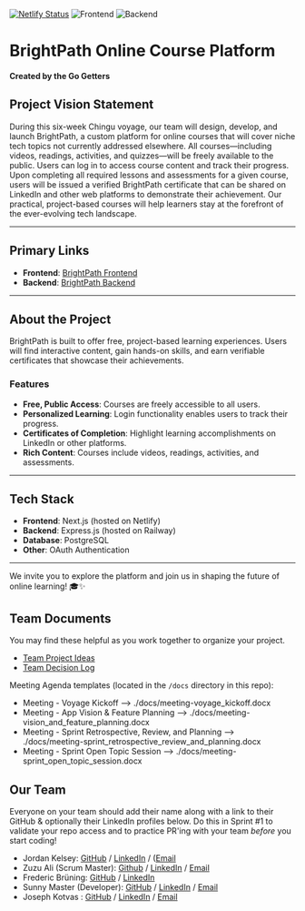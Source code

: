[![Netlify Status](https://api.netlify.com/api/v1/badges/3377cddb-b7fb-403f-b5bc-ec1bbc0f051a/deploy-status)](https://app.netlify.com/sites/a-brightpath/deploys)
![Frontend](https://github.com/chingu-voyages/V53-tier3-team-35/actions/workflows/frontend-tests.yml/badge.svg)
![Backend](https://github.com/chingu-voyages/V53-tier3-team-35/actions/workflows/backend-tests.yml/badge.svg)

# BrightPath Online Course Platform  
**Created by the Go Getters**  

## Project Vision Statement  
During this six-week Chingu voyage, our team will design, develop, and launch BrightPath, a custom platform for online courses that will cover niche tech topics not currently addressed elsewhere.
All courses—including videos, readings, activities, and quizzes—will be freely available to the public. Users can log in to access course content and track their progress.
Upon completing all required lessons and assessments for a given course, users will be issued a verified BrightPath certificate that can be shared on LinkedIn and other web platforms to demonstrate their achievement.
Our practical, project-based courses will help learners stay at the forefront of the ever-evolving tech landscape.  

---

## Primary Links  
- **Frontend**: [BrightPath Frontend](https://a-brightpath.netlify.app/)  
- **Backend**: [BrightPath Backend](https://brightpath-api.up.railway.app/)  

---

## About the Project  
BrightPath is built to offer free, project-based learning experiences. Users will find interactive content, gain hands-on skills, and earn verifiable certificates that showcase their achievements.  

### Features  
- **Free, Public Access**: Courses are freely accessible to all users.  
- **Personalized Learning**: Login functionality enables users to track their progress.  
- **Certificates of Completion**: Highlight learning accomplishments on LinkedIn or other platforms.  
- **Rich Content**: Courses include videos, readings, activities, and assessments.  

---

## Tech Stack  
- **Frontend**: Next.js (hosted on Netlify)  
- **Backend**: Express.js (hosted on Railway)  
- **Database**: PostgreSQL  
- **Other**: OAuth Authentication

---

We invite you to explore the platform and join us in shaping the future of online learning! 🎓✨

## Team Documents

You may find these helpful as you work together to organize your project.

- [Team Project Ideas](./docs/team_project_ideas.md)
- [Team Decision Log](./docs/team_decision_log.md)

Meeting Agenda templates (located in the `/docs` directory in this repo):

- Meeting - Voyage Kickoff --> ./docs/meeting-voyage_kickoff.docx
- Meeting - App Vision & Feature Planning --> ./docs/meeting-vision_and_feature_planning.docx
- Meeting - Sprint Retrospective, Review, and Planning --> ./docs/meeting-sprint_retrospective_review_and_planning.docx
- Meeting - Sprint Open Topic Session --> ./docs/meeting-sprint_open_topic_session.docx

## Our Team

Everyone on your team should add their name along with a link to their GitHub
& optionally their LinkedIn profiles below. Do this in Sprint #1 to validate
your repo access and to practice PR'ing with your team *before* you start
coding!

- Jordan Kelsey: [GitHub](https://github.com/ProgramStuff) / [LinkedIn](https://www.linkedin.com/in/jordan~kelsey) / ([Email](jordan-kelsey@outlook.com)
- Zuzu Ali (Scrum Master): [Github](https://github.com/zuweeali) / [LinkedIn](https://www.linkedin.com/in/zuwaira-aliyu-mohammed/) / [Email](zuweeali@gmail.com)
- Frederic Brüning: [GitHub](https://github.com/brueningf) / [LinkedIn](https://linkedin.com/in/frederic-bruening)
- Sunny Master (Developer): [GitHub](https://github.com/Sunny-Master) / [LinkedIn](https://www.linkedin.com/in/sunnymaster/) / [Email](master.codeworks@gmail.com)
- Joseph Kotvas : [GitHub](https://github.com/joekotvas) / [LinkedIn](https://linkedin.com/in/joekotvas) / [Email](mailto:joseph@jokma.com)
